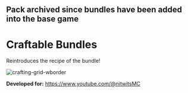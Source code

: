 ## Pack archived since bundles have been added into the base game

# Craftable Bundles
Reintroduces the recipe of the bundle!

![crafting-grid-wborder](https://github.com/Craemon/Craftable-Bundles/assets/121398546/0a03b133-ac9d-40e3-90bb-9120d22cb326)


**Developed for:**
https://www.youtube.com/@nitwitsMC
